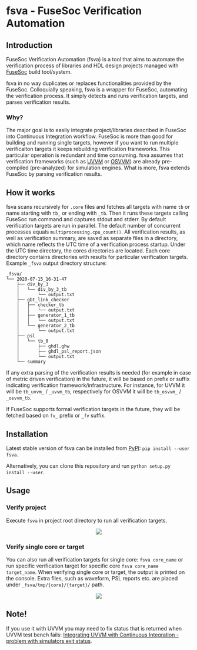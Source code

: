 # fsva - FuseSoc Verification Automation

## Introduction

FuseSoc Verification Automation (fsva) is a tool that aims to automate the verification process of libraries and HDL design projects managed with [FuseSoc](https://github.com/olofk/fusesoc) build tool/system.

fsva in no way duplicates or replaces functionalities provided by the FuseSoc.
Colloquially speaking, fsva is a wrapper for FuseSoc, automating the verification process.
It simply detects and runs verification targets, and parses verification results.

### Why?
The major goal is to easily integrate project/libraries described in FuseSoc into Continuous Integration workflow.
FuseSoc is more than good for building and running single targets, however if you want to run multiple verificaiton targets it keeps rebuilding verification frameworks.
This particular operation is redundant and time consuming.
fsva assumes that verification frameworks (such as [UVVM](https://github.com/UVVM/UVVM) or [OSVVM](https://github.com/OSVVM/OSVVM)) are already pre-compiled (pre-analyzed) for simulation engines.
What is more, fsva extends FuseSoc by parsing verification results.

## How it works
fsva scans recursively for `.core` files and fetches all targets with name `tb` or name starting with `tb_` or ending with `_tb`.
Then it runs these targets calling FuseSoc run command and captures stdout and stderr.
By default verification targets are run in parallel.
The default number of concurrent processes equals `multiprocessing.cpu_count()`.
All verification results, as well as verification summary, are saved as separate files in a directory, which name reflects the UTC time of a verification process startup.
Under the UTC time directory, the cores directories are located.
Each core directory contains directories with results for particular verification targets.
Example `_fsva` output directory structure:
```
_fsva/
└── 2020-07-15_16-31-47
    ├── div_by_3
    │   └── div_by_3_tb
    │       └── output.txt
    ├── gbt_link_checker
    │   ├── checker_tb
    │   │   └── output.txt
    │   ├── generator_1_tb
    │   │   └── output.txt
    │   └── generator_2_tb
    │       └── output.txt
    ├── psl
    │   └── tb_0
    │       ├── ghdl.ghw
    │       ├── ghdl_psl_report.json
    │       └── output.txt
    └── summary
```

If any extra parsing of the verification results is needed (for example in case of metric driven verification) in the future, it will be based on prefix or suffix indicating verification framework/infrastructure.
For instance, for UVVM it will be `tb_uvvm_` / `_uvvm_tb`, respectively for OSVVM it will be `tb_osvvm_` / `_osvvm_tb`.

If FuseSoc supports formal verification targets in the future, they will be fetched based on `fv_` prefix or `_fv` suffix.

## Installation
Latest stable version of fsva can be installed from [PyPI](https://pypi.org/project/fsva/):
`pip install --user fsva`.

Alternatively, you can clone this repository and run `python setup.py install --user`.
## Usage

### Verify project
Execute `fsva` in project root directory to run all verification targets.

<p align="center"><img src="/img/project.gif?raw=true"/></p>

### Verify single core or target
You can also run all verification targets for single core:
`fsva core_name`
or run specific verification target for specific core
`fsva core_name target_name`.
When verifying single core or target, the output is printed on the console.
Extra files, such as waveform, PSL reports etc. are placed under `_fsva/tmp/{core}/{target}/` path.

<p align="center"><img src="/img/single_target.gif?raw=true"/></p>

## Note!
If you use it with UVVM you may need to fix status that is returned when UVVM test bench fails: [Integrating UVVM with Continuous Integration - problem with simulators exit status](https://github.com/UVVM/UVVM/issues/82).
